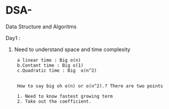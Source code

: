 # DSA-
Data Structure and Algoritms


Day1 :

 1. Need to understand space and time complexity
          
         a linear time : Big o(n)
         b.Contant time : Big o(1)
         c.Quadratic time : Big  o(n^2)

         
         How to say big oh o(n) or o(n^2).? There are two points
         
         1. Need to know fastest growing term
         2. Take out the coefficient.
         
